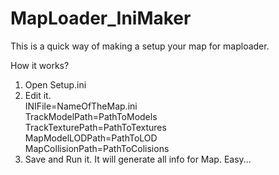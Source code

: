 # MapLoader_IniMaker
This is a quick way of making a setup your map for maploader.

How it works?
1. Open Setup.ini
2. Edit it.\
INIFile=NameOfTheMap.ini\
TrackModelPath=PathToModels\
TrackTexturePath=PathToTextures\
MapModelLODPath=PathToLOD\
MapCollisionPath=PathToColisions
3. Save and Run it. It will generate all info for Map. Easy...
